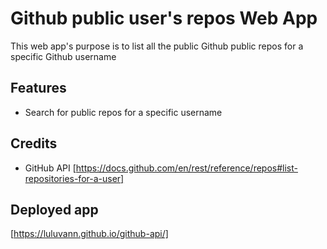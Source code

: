 # Github public user's repos Web App
This web app's purpose is to list all the public Github public repos for a specific Github username

## Features
- Search for public repos for a specific username

## Credits
- GitHub API [https://docs.github.com/en/rest/reference/repos#list-repositories-for-a-user]

## Deployed app
[https://luluvann.github.io/github-api/]



